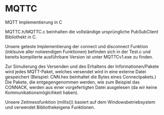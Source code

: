 # MQTTC
MQTT Implementierung in C

MQTTC.h/MQTTC.c beinhalten die vollständige ursprüngliche PubSubClient Bibliothekt in C.

Unsere geteste Implementierung der connect und disconnect Funktion (inklsuive aller notwendigen Funktionen) befinden sich in der Test.c und bereits kompilierte ausführbare Version ist unter MQTTCv1.exe zu finden.

Zur Simulierung des Versenden und des Erhaltens der Informationen/Pakete wird jedes MQTT-Paket, welches versendet wird in eine externe Datei gespeichert (Beispiel: CNN.hex beinhaltet die Bytes eines Connectpakets.) Die Pakete, die entgegengenommen werden, wie zum Beispiel das CONNACK, werden aus einer vorgefertigten Datei ausgelesen (da wir keine Kommunikationsmöglcihkeit haben). 

Unsere Zeitmessfunktion (millis()) basiert auf dem Windowsbetriebsystem und verwendet Bibliothekeigene Funktionen.